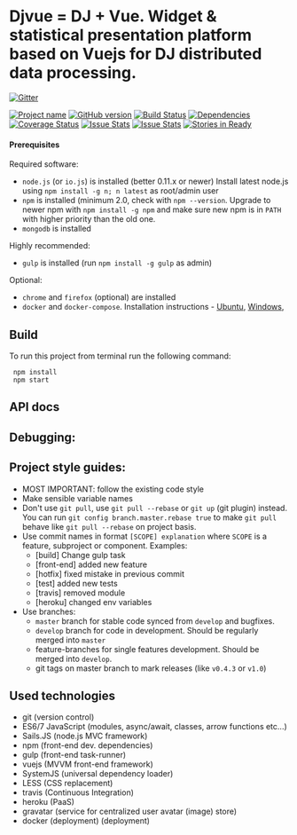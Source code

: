 # Djvue = DJ + Vue. Widget & statistical presentation platform based on Vuejs for DJ distributed data processing.

[![Gitter](https://badges.gitter.im/Join%20Chat.svg)](https://gitter.im/kpi-wdc?utm_source=badge&utm_medium=badge&utm_campaign=pr-badge&utm_content=badge)

[![Project name](http://img.shields.io/badge/wdc-widgets-blue.svg)](https://github.com/kpi-wdc/wdc)
[![GitHub version](https://badge.fury.io/gh/kpi-wdc%2Fwdc.svg)](http://badge.fury.io/gh/kpi-wdc%2Fwdc)
[![Build Status](https://travis-ci.org/kpi-wdc/wdc.svg?branch=master)](https://travis-ci.org/kpi-wdc/wdc)
[![Dependencies](https://david-dm.org/kpi-wdc/wdc.svg)](https://david-dm.org/kpi-wdc/wdc)
[![Coverage Status](https://coveralls.io/repos/kpi-wdc/wdc/badge.svg?branch=master)](https://coveralls.io/r/kpi-wdc/wdc?branch=master)
[![Issue Stats](http://issuestats.com/github/kpi-wdc/wdc/badge/issue)](http://issuestats.com/github/kpi-wdc/wdc)
[![Issue Stats](http://issuestats.com/github/kpi-wdc/wdc/badge/pr)](http://issuestats.com/github/kpi-wdc/wdc)
[![Stories in Ready](https://badge.waffle.io/kpi-wdc/wdc.png?label=ready&title=Ready)](https://waffle.io/kpi-wdc/wdc)

#### Prerequisites

Required software:

- `node.js` (or `io.js`) is installed (better 0.11.x or newer)
Install latest node.js using `npm install -g n; n latest` as root/admin user
- `npm` is installed (minimum 2.0, check with `npm --version`.
Upgrade to newer npm with `npm install -g npm` and make sure new npm is in `PATH` with higher priority than the old one.
- `mongodb` is installed

Highly recommended:
- `gulp` is installed (run `npm install -g gulp` as admin)

Optional:
- `chrome` and `firefox` (optional) are installed
- `docker` and `docker-compose`. Installation instructions -
[Ubuntu](https://docs.docker.com/installation/ubuntulinux/),
[Windows](https://docs.docker.com/installation/windows/),

## Build
To run this project from terminal run the following command:

     npm install
     npm start



## API docs


## Debugging:

  
## Project style guides:

  - MOST IMPORTANT: follow the existing code style
  - Make sensible variable names
  - Don't use `git pull`, use `git pull --rebase` or `git up` (git plugin) instead.
    You can run `git config branch.master.rebase true` to make `git pull` behave like `git pull --rebase` on project basis.
  - Use commit names in format `[SCOPE] explanation` where `SCOPE` is a feature, subproject or component. Examples:
      - [build] Change gulp task
      - [front-end] added new feature
      - [hotfix] fixed mistake in previous commit
      - [test] added new tests
      - [travis] removed module
      - [heroku] changed env variables
  - Use branches:
     - `master` branch for stable code synced from `develop` and bugfixes.
     - `develop` branch for code in development. Should be regularly merged into `master`
     - feature-branches for single features development. Should be merged into `develop`.
     - git tags on master branch to mark releases (like `v0.4.3` or `v1.0`)

## Used technologies

  - git (version control)
  - ES6/7 JavaScript (modules, async/await, classes, arrow functions etc...)
  - Sails.JS (node.js MVC framework)
  - npm (front-end dev. dependencies)
  - gulp (front-end task-runner)
  - vuejs (MVVM front-end framework)
  - SystemJS (universal dependency loader)
  - LESS (CSS replacement)
  - travis (Continuous Integration)
  - heroku (PaaS)
  - gravatar (service for centralized user avatar (image)  store)
  - docker (deployment) (deployment)


